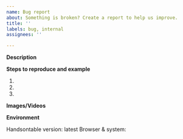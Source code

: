 ```yaml
---
name: Bug report
about: Something is broken? Create a report to help us improve.
title: ''
labels: bug, internal
assignees: ''

---
```


**Description**
<!--- Describe what the problem is. -->


**Steps to reproduce and example**
<!--- Provide steps to reproduce the issue and link to the code example (if possible). -->

1.
2.
3.

**Images/Videos**
<!--- Add a visual representation of the issue if needed. -->


**Environment**
<!--- if you're referring to any other version that is the latest or it is a regression, please add this info -->

Handsontable version: latest
Browser & system:
